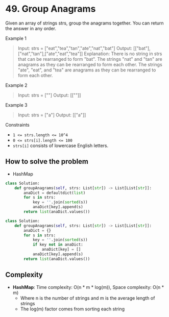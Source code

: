 # 49. Group Anagrams
<Badge type="warning" text="Medium" />[<Badge type="info" text="LeetCode" />](https://leetcode.com/problems/group-anagrams/)

Given an array of strings strs, group the anagrams together. You can return the answer in any order.

 

Example 1
> Input: strs = ["eat","tea","tan","ate","nat","bat"]
> Output: [["bat"],["nat","tan"],["ate","eat","tea"]]
> Explanation: There is no string in strs that can be rearranged to form "bat".
> The strings "nat" and "tan" are anagrams as they can be rearranged to form each other.
> The strings "ate", "eat", and "tea" are anagrams as they can be rearranged to form each other.

Example 2
> Input: strs = [""]
> Output: [[""]]

Example 3
> Input: strs = ["a"]
> Output: [["a"]]

 

Constraints
- `1 <= strs.length <= 10^4`
- `0 <= strs[i].length <= 100`
- `strs[i]` consists of lowercase English letters.


## How to solve the problem

- HashMap

```python
class Solution:
    def groupAnagrams(self, strs: List[str]) -> List[List[str]]:
        anaDict = defaultdict(list)
        for s in strs:
            key = ''.join(sorted(s))
            anaDict[key].append(s)
        return list(anaDict.values())
```
```python
class Solution:
    def groupAnagrams(self, strs: List[str]) -> List[List[str]]:
        anaDict = {}
        for s in strs:
            key = ''.join(sorted(s))
            if key not in anaDict:
                anaDict[key] = []
            anaDict[key].append(s)
        return list(anaDict.values())
```
## Complexity
- **HashMap**: Time complexity: O(n * m * log(m)), Space complexity: O(n * m)
  - Where n is the number of strings and m is the average length of strings
  - The log(m) factor comes from sorting each string

